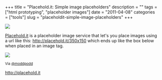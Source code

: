 +++
title = "Placehold.it: Simple image placeholders"
description = ""
tags = ["html prototyping", "placeholder images"]
date = "2011-04-08"
categories = ["tools"]
slug = "placeholdit-simple-image-placeholders"
+++


<div class="tool-screenshot mb1"><a href="http://placehold.it/"><img id="bluga-thumbnail-2680" class="bluga-thumbnail custom" src="/media/bluga/
wt522faf4c03ed0_custom.jpg"/></a></div><p><a href="http://placehold.it/">Placehold.it</a> is a placeholder image service that let's you place images using a url like this: <a href="http://placehold.it/350x150" title="http://placehold.it/350x150">http://placehold.it/350x150</a> which ends up like the box below when placed in an image tag.</p>
<p><img src="http://placehold.it/350x150" /></p>
<p><small>Via <a href="http://twitter.com/moddpodd/status/56459304961703936">@moddpodd</a></small></p>
  
<p><a href="http://placehold.it/">http://placehold.it</a></p>
      
